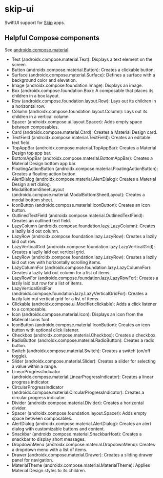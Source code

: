 # skip-ui

SwiftUI support for [Skip](https://skip.tools) apps.

## Helpful Compose components

See [androidx.compose.material](https://developer.android.com/reference/kotlin/androidx/compose/material/package-summary)

- Text (androidx.compose.material.Text): Displays a text element on the screen.
- Button (androidx.compose.material.Button): Creates a clickable button.
- Surface (androidx.compose.material.Surface): Defines a surface with a background color and elevation.
- Image (androidx.compose.foundation.Image): Displays an image.
- Box (androidx.compose.foundation.Box): A composable that places its children in a box layout.
- Row (androidx.compose.foundation.layout.Row): Lays out its children in a horizontal row.
- Column (androidx.compose.foundation.layout.Column): Lays out its children in a vertical column.
- Spacer (androidx.compose.ui.layout.Spacer): Adds empty space between composables.
- Card (androidx.compose.material.Card): Creates a Material Design card.
- TextField (androidx.compose.material.TextField): Creates an editable text field.
- TopAppBar (androidx.compose.material.TopAppBar): Creates a Material Design top app bar.
- BottomAppBar (androidx.compose.material.BottomAppBar): Creates a Material Design bottom app bar.
- FloatingActionButton (androidx.compose.material.FloatingActionButton): Creates a floating action button.
- AlertDialog (androidx.compose.material.AlertDialog): Creates a Material Design alert dialog.
- ModalBottomSheetLayout (androidx.compose.material.ModalBottomSheetLayout): Creates a modal bottom sheet.
- IconButton (androidx.compose.material.IconButton): Creates an icon button.
- OutlinedTextField (androidx.compose.material.OutlinedTextField): Creates an outlined text field.
- LazyColumn (androidx.compose.foundation.lazy.LazyColumn): Creates a lazily laid out column.
- LazyRow (androidx.compose.foundation.lazy.LazyRow): Creates a lazily laid out row.
- LazyVerticalGrid (androidx.compose.foundation.lazy.LazyVerticalGrid): Creates a lazily laid out vertical grid.
- LazyRow (androidx.compose.foundation.lazy.LazyRow): Creates a lazily laid out row with horizontally scrolling items.
- LazyColumnFor (androidx.compose.foundation.lazy.LazyColumnFor): Creates a lazily laid out column for a list of items.
- LazyRowFor (androidx.compose.foundation.lazy.LazyRowFor): Creates a lazily laid out row for a list of items.
- LazyVerticalGridFor (androidx.compose.foundation.lazy.LazyVerticalGridFor): Creates a lazily laid out vertical grid for a list of items.
- Clickable (androidx.compose.ui.Modifier.clickable): Adds a click listener to a composable.
- Icon (androidx.compose.material.Icon): Displays an icon from the Material Icons font.
- IconButton (androidx.compose.material.IconButton): Creates an icon button with optional click listener.
- Checkbox (androidx.compose.material.Checkbox): Creates a checkbox.
- RadioButton (androidx.compose.material.RadioButton): Creates a radio button.
- Switch (androidx.compose.material.Switch): Creates a switch (on/off toggle).
- Slider (androidx.compose.material.Slider): Creates a slider for selecting a value within a range.
- LinearProgressIndicator (androidx.compose.material.LinearProgressIndicator): Creates a linear progress indicator.
- CircularProgressIndicator (androidx.compose.material.CircularProgressIndicator): Creates a circular progress indicator.
- Divider (androidx.compose.material.Divider): Creates a horizontal divider.
- Spacer (androidx.compose.foundation.layout.Spacer): Adds empty space between composables.
- AlertDialog (androidx.compose.material.AlertDialog): Creates an alert dialog with customizable buttons and content.
- Snackbar (androidx.compose.material.SnackbarHost): Creates a snackbar to display short messages.
- DropdownMenu (androidx.compose.material.DropdownMenu): Creates a dropdown menu with a list of items.
- Drawer (androidx.compose.material.Drawer): Creates a sliding drawer panel for navigation.
- MaterialTheme (androidx.compose.material.MaterialTheme): Applies Material Design styles to its children.
